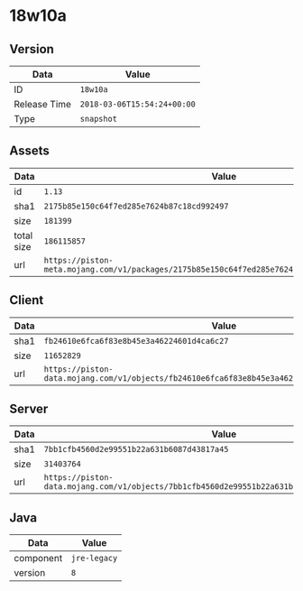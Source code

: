 # 18w10a

## Version

|**Data**        | **Value**                 |
|----------------|-------------------------|
| ID   | ```18w10a```   |
| Release Time   | ```2018-03-06T15:54:24+00:00```   |
| Type   | ```snapshot```   |

## Assets

|**Data**        | **Value**                 |
|----------------|-------------------------|
| id   | ```1.13```   |
| sha1   | ```2175b85e150c64f7ed285e7624b87c18cd992497```   |
| size   | ```181399```   |
| total size  | ```186115857```  |
| url       | ```https://piston-meta.mojang.com/v1/packages/2175b85e150c64f7ed285e7624b87c18cd992497/1.13.json``` |

## Client

|**Data**        | **Value**                 |
|----------------|-------------------------|
| sha1   | ```fb24610e6fca6f83e8b45e3a46224601d4ca6c27```   |
| size   | ```11652829```   |
| url       | ```https://piston-data.mojang.com/v1/objects/fb24610e6fca6f83e8b45e3a46224601d4ca6c27/client.jar``` |

## Server

|**Data**        | **Value**                 |
|----------------|-------------------------|
| sha1   | ```7bb1cfb4560d2e99551b22a631b6087d43817a45```   |
| size   | ```31403764```   |
| url       | ```https://piston-data.mojang.com/v1/objects/7bb1cfb4560d2e99551b22a631b6087d43817a45/server.jar``` |

## Java

|**Data**        | **Value**                 |
|----------------|-------------------------|
| component   | ```jre-legacy```   |
| version   | ```8```   |